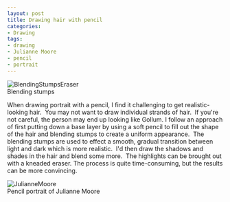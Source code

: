```yaml
---
layout: post
title: Drawing hair with pencil
categories:
- Drawing
tags:
- drawing
- Julianne Moore
- pencil
- portrait
---
```

<img title="BlendingStumpsEraser" src="http://www.yentran.org/blog/wp-content/uploads/2011/07/BlendingStumpsEraser-150x150.jpg" />

<figcaption>Blending stumps</figcaption>

When drawing portrait with a pencil, I find it challenging to get realistic-looking hair.  You may not want to draw individual strands of hair.  If you're not careful, the person may end up looking like Gollum.
I follow an approach of first putting down a base layer by using a soft pencil to fill out the shape of the hair and blending stumps to create a uniform appearance.  The blending stumps are used to effect a smooth, gradual transition between light and dark which is more realistic.  I'd then draw the shadows and shades in the hair and blend some more.  The highlights can be brought out with a kneaded eraser. The process is quite time-consuming, but the results can be more convincing.

<img title="JulianneMoore" src="http://www.yentran.org/blog/wp-content/uploads/2011/07/JulianneMoore.jpg" />

<figcaption>Pencil portrait of Julianne Moore</figcaption>
